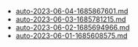 * [auto-2023-06-04-1685867601.md](/docs/202306/auto-2023-06-04-1685867601.md)
* [auto-2023-06-03-1685781215.md](/docs/202306/auto-2023-06-03-1685781215.md)
* [auto-2023-06-02-1685694966.md](/docs/202306/auto-2023-06-02-1685694966.md)
* [auto-2023-06-01-1685608575.md](/docs/202306/auto-2023-06-01-1685608575.md)
